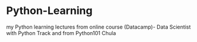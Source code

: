 # Python-Learning
my Python learning lectures from online course (Datacamp)-
Data Scientist with Python Track and from Python101 Chula
